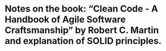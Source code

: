 # Notes on the book: “Clean Code - A Handbook of Agile Software Craftsmanship” by Robert C. Martin and explanation of SOLID principles.
